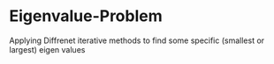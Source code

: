# Eigenvalue-Problem
Applying Diffrenet iterative methods to find some specific (smallest or largest) eigen values
